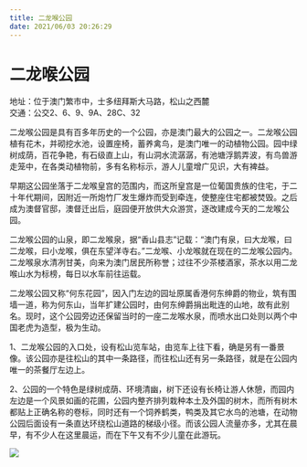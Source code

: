 ```yaml
---
title: 二龙喉公园  
date: 2021/06/03 20:26:29  
---
```

  
# 二龙喉公园  
地址：位于澳门繁市中，士多纽拜斯大马路，松山之西麓  
交通：公交2、6、9、9A、28C、32  
  
 二龙喉公园是具有百多年历史的一个公园，亦是澳门最大的公园之一。二龙喉公园植有花木，并砌挖水池，设置座椅，蓄养禽鸟，是澳门唯一的动植物公园。园中绿树成荫，百花争艳，有石级直上山，有山洞水流潺潺，有池塘浮鹅弄波，有鸟兽游走笼中，在各类动植物前，多有名称标示，游人儿童增广见识，大有裨益。  
  
早期这公园坐落于二龙喉皇宫的范围内，而这所皇宫是一位葡国贵族的住宅，于二十年代期间，因附近一所炮竹厂发生爆炸而受到牵连，使整座住宅都被焚毁。之后成为澳督官邸，澳督迁出后，庭园便开放供大众游赏，逐改建成今天的二龙喉公园。  
  
二龙喉公园的山泉，即二龙喉泉，据“香山县志”记载：“澳门有泉，曰大龙喉，曰二龙喉，曰小龙喉，俱在东望洋寺右。”二龙喉、小龙喉就在现在的二龙喉公园内。二龙喉泉水清冽甘美，向来为澳门居民所称誉；过往不少茶楼酒家，茶水以用二龙喉山水为标榜，每日以水车前往运载。  
  
二龙喉公园又称“何东花园”，因入门左边的园址原属香港何东绅爵的物业，筑有围墙一道，称为何东山，当年扩建公园时，由何东绅爵捐出毗连的山地，故有此别名。现时，这个公园旁边还保留当时的一座二龙喉水泉，而喷水出口处则以两个中国老虎为造型，极为生动。  
  
1、二龙喉公园的入口处，设有松山览车站，由览车上往下看，确是另有一番景像。该公园亦是往松山的其中一条路径，而往松山还有另一条路径，就是在公园内唯一的茶餐厅左边上。  
  
2、公园的一个特色是绿树成荫、环境清幽，树下还设有长椅让游人休憩，而园内左边是一个风景如画的花圃，公园内整齐排列栽种本土及外国的树木，而所有树木都贴上正确名称的卷标，同时还有一个饲养鹤类，鸭类及其它水鸟的池塘，在动物公园后面设有一条直达环绕松山道路的梯级小径。而该公园人流量亦多，尤其在晨早，有不少人在这里晨运，而在下午又有不少儿童在此游玩。  
  
![](https://cdn.jsdelivr.net/gh/szqq0512/Pic/img/202201212110297.png)  
